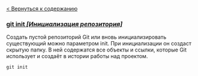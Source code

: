 [< Вернуться к содержанию](readme.md)


### [git init *[Инициализация репозитория]*](https://habr.com/ru/company/ruvds/blog/599929/)

Создать пустой репозиторий Git или вновь инициализировать существующий можно параметром init. При инициализации он создаст скрытую папку. В ней содержатся все объекты и ссылки, которые Git использует и создаёт в истории работы над проектом.

```bash=
git init
```